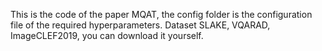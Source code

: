 This is the code of the paper MQAT, the config folder is the configuration file of the required hyperparameters.
Dataset SLAKE, VQARAD, ImageCLEF2019, you can download it yourself.



